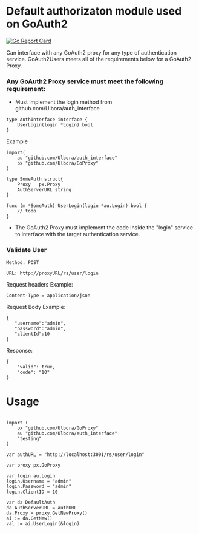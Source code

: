 

Default authorizaton module used on GoAuth2
==============

[![Go Report Card](https://goreportcard.com/badge/github.com/Ulbora/default_auth)](https://goreportcard.com/report/github.com/Ulbora/default_auth)


Can interface with any GoAuth2 proxy for any type of authentication service. GoAuth2Users meets all of the requirements below for a GoAuth2 Proxy.

### Any GoAuth2 Proxy service must meet the following requirement:
* Must implement the login method from github.com/Ulbora/auth_interface
```
type AuthInterface interface {
	UserLogin(login *Login) bool
}
```
Example
```
import( 
    au "github.com/Ulbora/auth_interface"    
    px "github.com/Ulbora/GoProxy"
)

type SomeAuth struct{
    Proxy   px.Proxy
    AuthServerURL string
}

func (m *SomeAuth) UserLogin(login *au.Login) bool {
    // todo
}
```

* The GoAuth2 Proxy must implement the code inside the "login" service to interface with the target authentication service.

### Validate User
```
Method: POST

URL: http://proxyURL/rs/user/login
```


Request headers Example:
```
Content-Type = application/json
```
Request Body Example:
```
{
   "username":"admin",
   "password":"admin",
   "clientId":10   
}
```
Response:
```
{
    "valid": true,
    "code": "10"
}
```


# Usage

```

import (
	px "github.com/Ulbora/GoProxy"
	au "github.com/Ulbora/auth_interface"
	"testing"
)

var authURL = "http://localhost:3001/rs/user/login"

var proxy px.GoProxy

var login au.Login
login.Username = "admin"
login.Password = "admin"
login.ClientID = 10

var da DefaultAuth
da.AuthServerURL = authURL
da.Proxy = proxy.GetNewProxy()
ai := da.GetNew()
val := ai.UserLogin(&login)

```